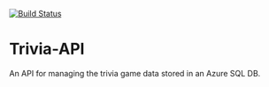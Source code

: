 [![Build Status](https://dev.azure.com/guerrerof6150071/Trivia%20Game/_apis/build/status/franciscog123.Trivia-API?branchName=master)](https://dev.azure.com/guerrerof6150071/Trivia%20Game/_build/latest?definitionId=1&branchName=master)

# Trivia-API
An API for managing the trivia game data stored in an Azure SQL DB.
